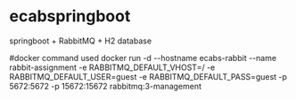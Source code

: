 # ecabspringboot
springboot + RabbitMQ + H2 database


#docker command used
docker run -d --hostname ecabs-rabbit --name rabbit-assignment  -e RABBITMQ_DEFAULT_VHOST=/ -e RABBITMQ_DEFAULT_USER=guest -e RABBITMQ_DEFAULT_PASS=guest -p 5672:5672 -p 15672:15672 rabbitmq:3-management
